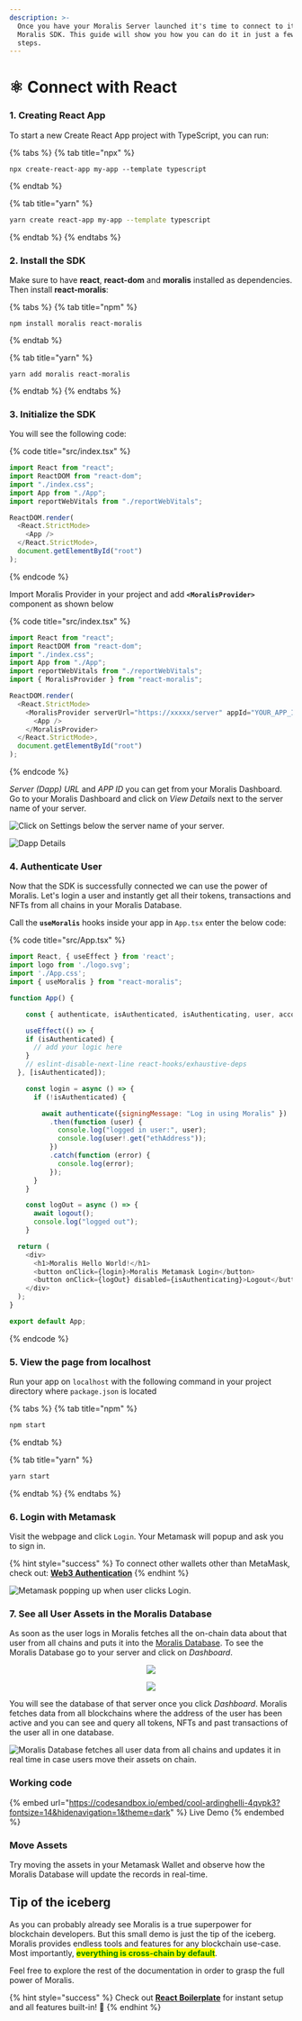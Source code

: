 ```yaml
---
description: >-
  Once you have your Moralis Server launched it's time to connect to it via the
  Moralis SDK. This guide will show you how you can do it in just a few easy
  steps.
---
```


# ⚛ Connect with React

### 1. Creating React App

To start a new Create React App project with TypeScript, you can run:

{% tabs %}
{% tab title="npx" %}
```
npx create-react-app my-app --template typescript
```
{% endtab %}

{% tab title="yarn" %}
```bash
yarn create react-app my-app --template typescript
```
{% endtab %}
{% endtabs %}

### 2. Install the SDK

Make sure to have **react**, **react-dom** and **moralis** installed as dependencies. Then install **react-moralis**:

{% tabs %}
{% tab title="npm" %}
```
npm install moralis react-moralis
```
{% endtab %}

{% tab title="yarn" %}
```
yarn add moralis react-moralis
```
{% endtab %}
{% endtabs %}

### 3. Initialize the SDK

You will see the following code:

{% code title="src/index.tsx" %}
```javascript
import React from "react";
import ReactDOM from "react-dom";
import "./index.css";
import App from "./App";
import reportWebVitals from "./reportWebVitals";

ReactDOM.render(
  <React.StrictMode>
    <App />
  </React.StrictMode>,
  document.getElementById("root")
);
```
{% endcode %}

Import Moralis Provider in your project and add **`<MoralisProvider>`** component as shown below

{% code title="src/index.tsx" %}
```javascript
import React from "react";
import ReactDOM from "react-dom";
import "./index.css";
import App from "./App";
import reportWebVitals from "./reportWebVitals";
import { MoralisProvider } from "react-moralis";

ReactDOM.render(
  <React.StrictMode>
    <MoralisProvider serverUrl="https://xxxxx/server" appId="YOUR_APP_ID">
      <App />
    </MoralisProvider>
  </React.StrictMode>,
  document.getElementById("root")
);
```
{% endcode %}

_Server (Dapp) URL_ and _APP ID_ you can get from your Moralis Dashboard. Go to your Moralis Dashboard and click on _View Details_ next to the server name of your server.

![Click on Settings below the server name of your server.](<../../.gitbook/assets/Server-dashboard.png>)

![Dapp Details](<../../.gitbook/assets/Server-credentials.png>)

### 4. Authenticate User

Now that the SDK is successfully connected we can use the power of Moralis. Let's login a user and instantly get all their tokens, transactions and NFTs from all chains in your Moralis Database.

Call the **`useMoralis`** hooks inside your app in `App.tsx` enter the below code:

{% code title="src/App.tsx" %}
```javascript
import React, { useEffect } from 'react';
import logo from './logo.svg';
import './App.css';
import { useMoralis } from "react-moralis";

function App() {

    const { authenticate, isAuthenticated, isAuthenticating, user, account, logout } = useMoralis();

    useEffect(() => {
    if (isAuthenticated) {
      // add your logic here
    }
    // eslint-disable-next-line react-hooks/exhaustive-deps
  }, [isAuthenticated]);

    const login = async () => {
      if (!isAuthenticated) {

        await authenticate({signingMessage: "Log in using Moralis" })
          .then(function (user) {
            console.log("logged in user:", user);
            console.log(user!.get("ethAddress"));
          })
          .catch(function (error) {
            console.log(error);
          });
      }
    }

    const logOut = async () => {
      await logout();
      console.log("logged out");
    }

  return (
    <div>
      <h1>Moralis Hello World!</h1>
      <button onClick={login}>Moralis Metamask Login</button>
      <button onClick={logOut} disabled={isAuthenticating}>Logout</button>
    </div>
  );
}

export default App;
```
{% endcode %}

### 5. View the page from localhost

Run your app on `localhost` with the following command in your project directory where `package.json` is located

{% tabs %}
{% tab title="npm" %}
```bash
npm start
```
{% endtab %}

{% tab title="yarn" %}
```bash
yarn start
```
{% endtab %}
{% endtabs %}

### 6. Login with Metamask

Visit the webpage and click `Login`. Your Metamask will popup and ask you to sign in.

{% hint style="success" %}
To connect other wallets other than MetaMask, check out: [**Web3 Authentication**](../users/web3-login.md)
{% endhint %}

![Metamask popping up when user clicks Login.](<../../.gitbook/assets/Screenshot 2022-03-16 at 12.46.56 PM.png>)

### 7. See all User Assets in the Moralis Database

As soon as the user logs in Moralis fetches all the on-chain data about that user from all chains and puts it into the [Moralis Database](../database/). To see the Moralis Database go to your server and click on _Dashboard_.

<p align="center">
  <img src="../../.gitbook/assets/Database-access.png">
</p>

<p align="center">
  <img src="../../.gitbook/assets/Database-access-2.png">
</p>


You will see the database of that server once you click _Dashboard_. Moralis fetches data from all blockchains where the address of the user has been active and you can see and query all tokens, NFTs and past transactions of the user all in one database.

![Moralis Database fetches all user data from all chains and updates it in real time in case users move their assets on chain.](<../../.gitbook/assets/Database-access-3.png>)

### Working code

{% embed url="https://codesandbox.io/embed/cool-ardinghelli-4qvpk3?fontsize=14&hidenavigation=1&theme=dark" %}
Live Demo
{% endembed %}

### Move Assets

Try moving the assets in your Metamask Wallet and observe how the Moralis Database will update the records in real-time.

## Tip of the iceberg

As you can probably already see Moralis is a true superpower for blockchain developers. But this small demo is just the tip of the iceberg. Moralis provides endless tools and features for any blockchain use-case. Most importantly, <mark style="color:green;">**everything is cross-chain by default**</mark>.

Feel free to explore the rest of the documentation in order to grasp the full power of Moralis.

{% hint style="success" %}
Check out [**React Boilerplate**](boilerplate-projects.md#web3-react-boilerplate) for instant setup and all features built-in! :rocket:
{% endhint %}
